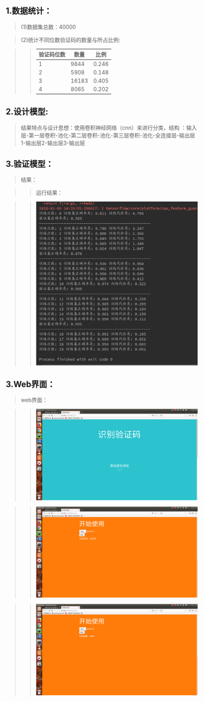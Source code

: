 ## 1.数据统计：

> (1)数据集总数：40000

> (2)统计不同位数验证码的数量与所占比例:

>> 验证码位数|数量|比例
>> -|-|-
>> 1|9844|0.246
>> 2|5908|0.148
>> 3|16183|0.405
>> 4|8065|0.202

## 2.设计模型:

> 结果特点与设计思想：使用卷积神经网络（cnn）来进行分类，结构 ：输入层-第一层卷积-池化-第二层卷积-池化-第三层卷积-池化-全连接层-输出层1-输出层2-输出层3-输出层
## 3.验证模型：

> 结果：

>> 运行结果：

>> ![运行结果](https://github.com/m-L-0/17b-liulinwei-2015/blob/master/Captcha/2018-01-09%2015-26-26%E5%B1%8F%E5%B9%95%E6%88%AA%E5%9B%BE.png)

## 3.Web界面：

> web界面：

>> ![web界面](https://github.com/m-L-0/17b-liulinwei-2015/blob/master/Captcha/2018-01-09%2016-50-38%E5%B1%8F%E5%B9%95%E6%88%AA%E5%9B%BE.png)

>> ![web界面](https://github.com/m-L-0/17b-liulinwei-2015/blob/master/Captcha/2018-01-09%2016-50-45%E5%B1%8F%E5%B9%95%E6%88%AA%E5%9B%BE.png)

>> ![web界面](https://github.com/m-L-0/17b-liulinwei-2015/blob/master/Captcha/2018-01-09%2016-51-01%E5%B1%8F%E5%B9%95%E6%88%AA%E5%9B%BE.png)
